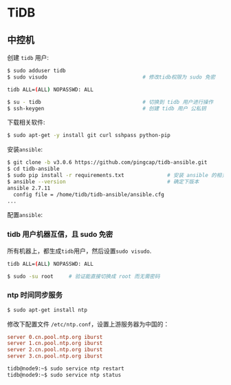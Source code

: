 # TiDB

## 中控机

创建 `tidb` 用户:

```bash
$ sudo adduser tidb 
$ sudo visudo                               # 修改tidb权限为 sudo 免密

tidb ALL=(ALL) NOPASSWD: ALL

$ su - tidb                                 # 切换到 tidb 用户进行操作
$ ssh-keygen                                # 创建 tidb 用户 公私钥
```

下载相关软件:

```bash
$ sudo apt-get -y install git curl sshpass python-pip
```

安装`ansible`:

```bash
$ git clone -b v3.0.6 https://github.com/pingcap/tidb-ansible.git
$ cd tidb-ansible
$ sudo pip install -r requirements.txt              # 安装 ansible 的相关依赖
$ ansible --version                                 # 确定下版本
ansible 2.7.11
  config file = /home/tidb/tidb-ansible/ansible.cfg
...
```

配置`ansible`:

### tidb 用户机器互信，且 sudo 免密

所有机器上，都生成`tidb`用户，然后设置`sudo visudo`.

```bash
tidb ALL=(ALL) NOPASSWD: ALL
```

```bash
$ sudo -su root     # 验证能直接切换成 root 而无需密码
```

### ntp 时间同步服务

```bash
$ sudo apt-get install ntp
```

修改下配置文件 `/etc/ntp.conf`，设置上游服务器为中国的：

```conf
server 0.cn.pool.ntp.org iburst
server 1.cn.pool.ntp.org iburst
server 2.cn.pool.ntp.org iburst
server 3.cn.pool.ntp.org iburst
```

```bash
tidb@node9:~$ sudo service ntp restart
tidb@node9:~$ sudo service ntp status
```




